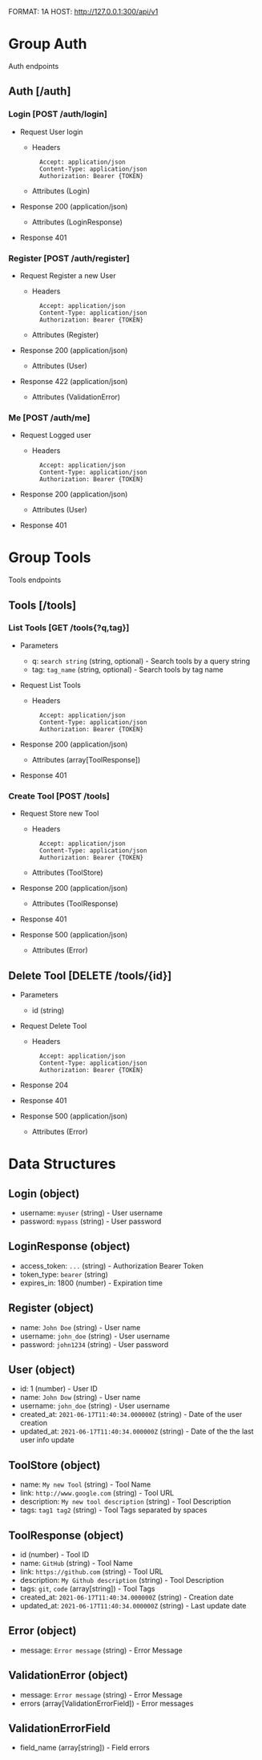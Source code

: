 FORMAT: 1A
HOST: http://127.0.0.1:300/api/v1

# Group Auth
Auth endpoints

## Auth [/auth]

### Login [POST /auth/login]

+ Request User login

    + Headers

            Accept: application/json
            Content-Type: application/json
            Authorization: Bearer {TOKEN}

    + Attributes (Login)
            
+ Response 200 (application/json)
    + Attributes (LoginResponse)

+ Response 401

### Register [POST /auth/register]

+ Request Register a new User

    + Headers

            Accept: application/json
            Content-Type: application/json
            Authorization: Bearer {TOKEN}

    + Attributes (Register)
            
+ Response 200 (application/json)
    + Attributes (User)

+ Response 422 (application/json)
    + Attributes (ValidationError)

### Me [POST /auth/me]

+ Request Logged user

    + Headers

            Accept: application/json
            Content-Type: application/json
            Authorization: Bearer {TOKEN}
            
+ Response 200 (application/json)
    + Attributes (User)

+ Response 401

# Group Tools
Tools endpoints

## Tools [/tools]

### List Tools [GET /tools{?q,tag}]

+ Parameters
    + q: `search string` (string, optional) - Search tools by a query string
    + tag: `tag_name` (string, optional) - Search tools by tag name

+ Request List Tools

    + Headers

            Accept: application/json
            Content-Type: application/json
            Authorization: Bearer {TOKEN}

+ Response 200 (application/json)
    + Attributes (array[ToolResponse])

+ Response 401

### Create Tool [POST /tools]

+ Request Store new Tool

    + Headers

            Accept: application/json
            Content-Type: application/json
            Authorization: Bearer {TOKEN}

    + Attributes (ToolStore)
            
+ Response 200 (application/json)
    + Attributes (ToolResponse)

+ Response 401

+ Response 500 (application/json)
    + Attributes (Error)


## Delete Tool [DELETE /tools/{id}]

+ Parameters
    + id (string)

+ Request Delete Tool

    + Headers

            Accept: application/json
            Content-Type: application/json
            Authorization: Bearer {TOKEN}
            
+ Response 204

+ Response 401

+ Response 500 (application/json)
    + Attributes (Error)


# Data Structures

## Login (object)
+ username: `myuser` (string) - User username
+ password: `mypass` (string) - User password

## LoginResponse (object)
+ access_token: `...` (string) - Authorization Bearer Token
+ token_type: `bearer` (string)
+ expires_in: 1800 (number) - Expiration time

## Register (object)
+ name: `John Doe` (string) - User name
+ username: `john_doe` (string) - User username
+ password: `john1234` (string) - User password

## User (object)
+ id: 1 (number) - User ID
+ name: `John Dow` (string) - User name
+ username: `john_doe` (string) - User username
+ created_at: `2021-06-17T11:40:34.000000Z` (string) - Date of the user creation
+ updated_at: `2021-06-17T11:40:34.000000Z` (string) - Date of the the last user info update

## ToolStore (object)
+ name: `My new Tool` (string) - Tool Name
+ link: `http://www.google.com` (string) - Tool URL
+ description: `My new tool description` (string) - Tool Description
+ tags: `tag1 tag2` (string) - Tool Tags separated by spaces

## ToolResponse (object)
+ id (number) - Tool ID
+ name: `GitHub` (string) - Tool Name
+ link: `https://github.com` (string) - Tool URL
+ description: `My Github description` (string) - Tool Description
+ tags: `git`, `code` (array[string]) - Tool Tags
+ created_at: `2021-06-17T11:40:34.000000Z` (string) - Creation date
+ updated_at: `2021-06-17T11:40:34.000000Z` (string) - Last update date

## Error (object)
+ message: `Error message` (string) - Error Message

## ValidationError (object)
+ message: `Error message` (string) - Error Message
+ errors (array[ValidationErrorField]) - Error messages

## ValidationErrorField
+ field_name (array[string]) - Field errors